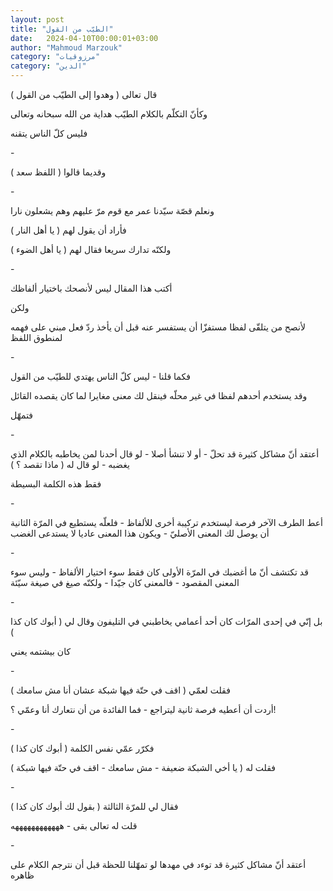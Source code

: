 ```yaml
---
layout: post
title: "الطيّب من القول"
date:   2024-04-10T00:00:01+03:00
author: "Mahmoud Marzouk"
category: "مرزوقيات"
category: "الدين"
---
```



قال تعالى ( وهدوا إلى الطيّب من القول )

وكأنّ التكلّم بالكلام الطيّب هداية من الله سبحانه
وتعالى

فليس كلّ الناس يتقنه

\-

وقديما قالوا ( اللفظ سعد )

\-

ونعلم قصّة سيّدنا عمر مع قوم مرّ عليهم وهم يشعلون
نارا

فأراد أن يقول لهم ( يا أهل النار )

ولكنّه تدارك سريعا فقال لهم ( يا أهل الضوء )

\-

أكتب هذا المقال ليس لأنصحك باختيار ألفاظك

ولكن

لأنصح من يتلقّى لفظا مستفزّا أن يستفسر عنه قبل أن يأخذ ردّ
فعل مبني على فهمه لمنطوق اللفظ

\-

فكما قلنا - ليس كلّ الناس يهتدي للطيّب من القول

وقد يستخدم أحدهم لفظا في غير محلّه فينقل لك معنى مغايرا
لما كان يقصده القائل

فتمهّل

\-

أعتقد أنّ مشاكل كثيرة قد تحلّ - أو لا تنشأ أصلا - لو قال
أحدنا لمن يخاطبه بالكلام الذي يغضبه - لو قال له ( ماذا تقصد ؟ )

فقط هذه الكلمة البسيطة

\-

أعط الطرف الآخر فرصة ليستخدم تركيبة أخرى للألفاظ - فلعلّه
يستطيع في المرّة الثانية أن يوصل لك المعنى الأصليّ - ويكون هذا المعنى
عاديا لا يستدعى الغضب

\-

قد تكتشف أنّ ما أغضبك في المرّة الأولى كان فقط سوء اختيار
الألفاظ - وليس سوء المعنى المقصود - فالمعنى كان جيّدا - ولكنّه صيغ في صيغة
سيّئة

\-

بل إنّي في إحدى المرّات كان أحد أعمامي يخاطبني في التليفون
وقال لي ( أبوك كان كذا )

كان بيشتمه يعني

\-

فقلت لعمّي ( اقف في حتّة فيها شبكة عشان أنا مش
سامعك )

أردت أن أعطيه فرصة ثانية ليتراجع - فما الفائدة من أن
نتعارك أنا وعمّي ؟!

\-

فكرّر عمّي نفس الكلمة ( أبوك كان كذا )

فقلت له ( يا أخي الشبكة ضعيفة - مش سامعك - اقف في حتّة
فيها شبكة )

\-

فقال لي للمرّة الثالثة ( بقول لك أبوك كان كذا )

قلت له تعالى بقى - ههههههههههههه

\-

أعتقد أنّ مشاكل كثيرة قد توءد في مهدها لو تمهّلنا للحظة
قبل أن نترجم الكلام على ظاهره

